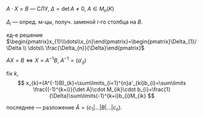 $A\cdot X=B$ — СЛУ, $\Delta=\det A\neq 0,$ $A \in M_{n}(K)$

$\Delta_{i}$ — опред. м-цы, получ. заменой $i$-го столбца на $B$.

ед-е решение $\begin{pmatrix}x_{1}\\\dots\\x_{n}\end{pmatrix}=\begin{pmatrix}\Delta_{1}/\Delta \\ \dots\\ \frac{\Delta_{n}}{\Delta}\end{pmatrix}$

$AX=B \iff X=A^{-1}B$, $A^{-1}=(a'_{ij})$

fix $k$, 
$$
x_{k}=(A^{-1}B)_{k}=\sum\limits_{i=1}^{n}a'_{ki}b_{i}=\sum\limits \frac{(-1)^{k+i}}{\det A}\cdot M_{ik}\cdot b_{i}=\frac{1}{\Delta}\sum\limits(-1)^{k+i}b_{i}M_{ik}
$$

последнее — разложение $\widetilde{A}=(c_{1}|\dots|B|\dots |c_{n})$.